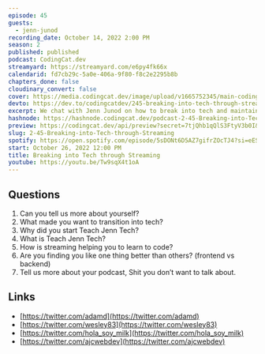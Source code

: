```yaml
---
episode: 45
guests:
  - jenn-junod
recording_date: October 14, 2022 2:00 PM
season: 2
published: published
podcast: CodingCat.dev
streamyard: https://streamyard.com/e6py4fk66x
calendarid: fd7cb29c-5a0e-406a-9f80-f8c2e2295b8b
chapters_done: false
cloudinary_convert: false
cover: https://media.codingcat.dev/image/upload/v1665752345/main-codingcatdev-photo/Breaking-into-Tech-through-Streaming.jpg
devto: https://dev.to/codingcatdev/245-breaking-into-tech-through-streaming-3bi
excerpt: We chat with Jenn Junod on how to break into tech and maintain mental health.
hashnode: https://hashnode.codingcat.dev/podcast-2-45-Breaking-into-Tech-through-Streaming
preview: https://codingcat.dev/api/preview?secret=7tjQhb1qQlS3FtyV3b0I&selectionType=podcast&selectionSlug=2-45-Breaking-into-Tech-through-Streaming&_id=20eadcb91e984f5fa10fd5ef51af779a
slug: 2-45-Breaking-into-Tech-through-Streaming
spotify: https://open.spotify.com/episode/5sDONt6D5AZ7gifrZOcTJ4?si=eES0eYffSbG5aTMBMKwveg
start: October 26, 2022 12:00 PM
title: Breaking into Tech through Streaming
youtube: https://youtu.be/Tw9sqX4t1oA
---
```


## Questions

1. Can you tell us more about yourself?
2. What made you want to transition into tech?
3. Why did you start Teach Jenn Tech?
4. What is Teach Jenn Tech?
5. How is streaming helping you to learn to code?
6. Are you finding you like one thing better than others? (frontend vs backend)
7. Tell us more about your podcast, Shit you don’t want to talk about.

## Links

- [https://twitter.com/adamd](https://twitter.com/adamd)
- [https://twitter.com/wesley83](https://twitter.com/wesley83)
- [https://twitter.com/hola_soy_milk](https://twitter.com/hola_soy_milk)
- [https://twitter.com/ajcwebdev](https://twitter.com/ajcwebdev)
